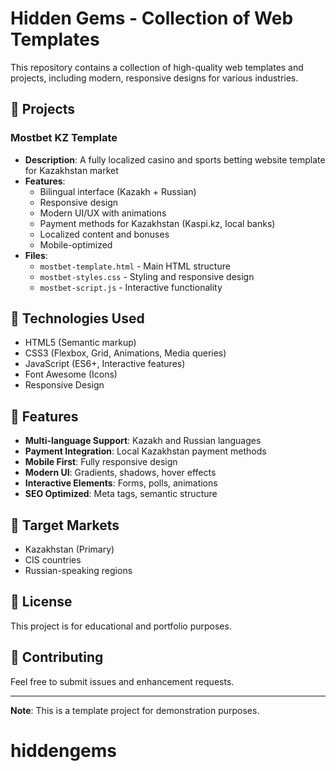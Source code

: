 # Hidden Gems - Collection of Web Templates

This repository contains a collection of high-quality web templates and projects, including modern, responsive designs for various industries.

## 📁 Projects

### Mostbet KZ Template
- **Description**: A fully localized casino and sports betting website template for Kazakhstan market
- **Features**: 
  - Bilingual interface (Kazakh + Russian)
  - Responsive design
  - Modern UI/UX with animations
  - Payment methods for Kazakhstan (Kaspi.kz, local banks)
  - Localized content and bonuses
  - Mobile-optimized
- **Files**: 
  - `mostbet-template.html` - Main HTML structure
  - `mostbet-styles.css` - Styling and responsive design
  - `mostbet-script.js` - Interactive functionality

## 🚀 Technologies Used

- HTML5 (Semantic markup)
- CSS3 (Flexbox, Grid, Animations, Media queries)
- JavaScript (ES6+, Interactive features)
- Font Awesome (Icons)
- Responsive Design

## 📱 Features

- **Multi-language Support**: Kazakh and Russian languages
- **Payment Integration**: Local Kazakhstan payment methods
- **Mobile First**: Fully responsive design
- **Modern UI**: Gradients, shadows, hover effects
- **Interactive Elements**: Forms, polls, animations
- **SEO Optimized**: Meta tags, semantic structure

## 🎯 Target Markets

- Kazakhstan (Primary)
- CIS countries
- Russian-speaking regions

## 📄 License

This project is for educational and portfolio purposes.

## 🤝 Contributing

Feel free to submit issues and enhancement requests.

---

**Note**: This is a template project for demonstration purposes.
# hiddengems
